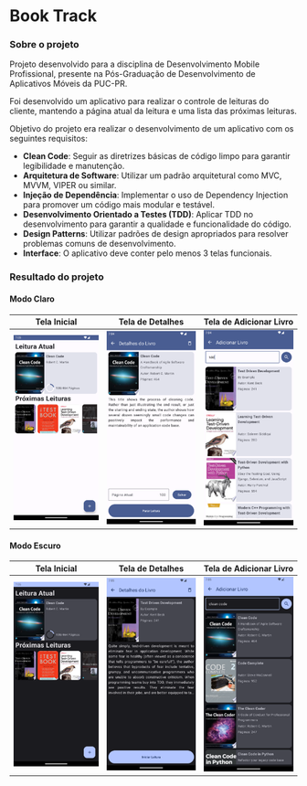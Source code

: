 # Book Track

### Sobre o projeto

Projeto desenvolvido para a disciplina de Desenvolvimento Mobile Profissional, presente na Pós-Graduação de Desenvolvimento de Aplicativos Móveis da PUC-PR.

Foi desenvolvido um aplicativo para realizar o controle de leituras do cliente, mantendo a página atual da leitura e uma lista das próximas leituras.

Objetivo do projeto era realizar o desenvolvimento de um aplicativo com os seguintes requisitos:

- **Clean Code**: Seguir as diretrizes básicas de código limpo para garantir legibilidade e manutenção.
- **Arquitetura de Software**: Utilizar um padrão arquitetural como MVC, MVVM, VIPER ou similar.
- **Injeção de Dependência**: Implementar o uso de Dependency Injection para promover um código mais modular e testável.
- **Desenvolvimento Orientado a Testes (TDD)**: Aplicar TDD no desenvolvimento para garantir a qualidade e funcionalidade do código.
- **Design Patterns**: Utilizar padrões de design apropriados para resolver problemas comuns de desenvolvimento.
- **Interface**: O aplicativo deve conter pelo menos 3 telas funcionais.

### Resultado do projeto

#### Modo Claro

| Tela Inicial | Tela de Detalhes | Tela de Adicionar Livro |
|-|-|-|
|<img src="https://github.com/emanuelgalvao/booktrack/blob/main/readme/1.png" width="200">|<img src="https://github.com/emanuelgalvao/booktrack/blob/main/readme/2.png" width="200">|<img src="https://github.com/emanuelgalvao/booktrack/blob/main/readme/3.png" width="200">|

#### Modo Escuro

| Tela Inicial | Tela de Detalhes | Tela de Adicionar Livro |
|-|-|-|
|<img src="https://github.com/emanuelgalvao/booktrack/blob/main/readme/4.png" width="200">|<img src="https://github.com/emanuelgalvao/booktrack/blob/main/readme/5.png" width="200">|<img src="https://github.com/emanuelgalvao/booktrack/blob/main/readme/6.png" width="200">|

